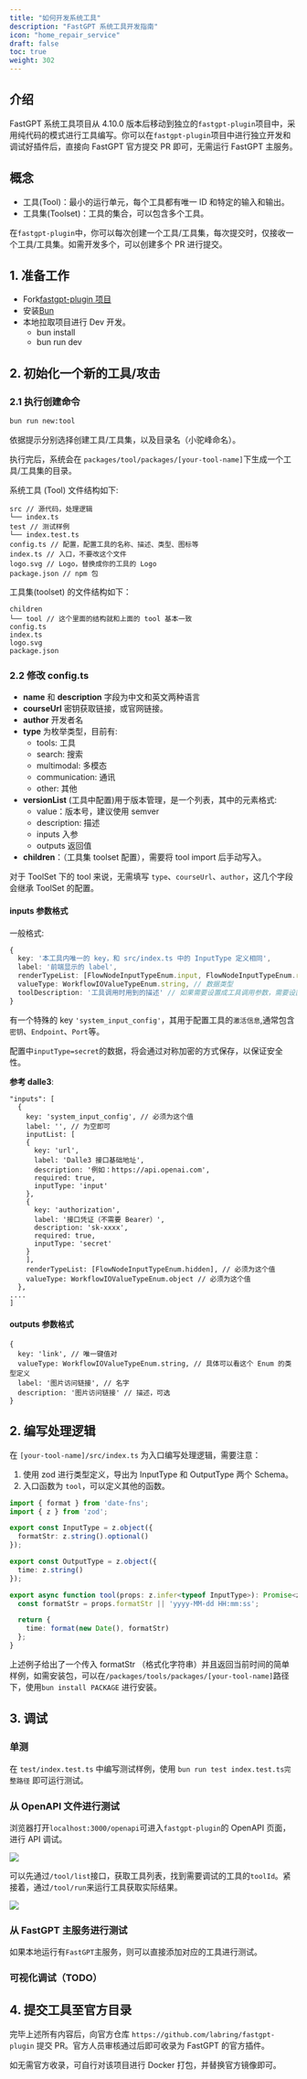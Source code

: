 ```yaml
---
title: "如何开发系统工具"
description: "FastGPT 系统工具开发指南"
icon: "home_repair_service"
draft: false
toc: true
weight: 302
---
```


## 介绍

FastGPT 系统工具项目从 4.10.0 版本后移动到独立的`fastgpt-plugin`项目中，采用纯代码的模式进行工具编写。你可以在`fastgpt-plugin`项目中进行独立开发和调试好插件后，直接向 FastGPT 官方提交 PR 即可，无需运行 FastGPT 主服务。

## 概念

- 工具(Tool)：最小的运行单元，每个工具都有唯一 ID 和特定的输入和输出。
- 工具集(Toolset)：工具的集合，可以包含多个工具。

在`fastgpt-plugin`中，你可以每次创建一个工具/工具集，每次提交时，仅接收一个工具/工具集。如需开发多个，可以创建多个 PR 进行提交。

## 1. 准备工作

- Fork[fastgpt-plugin 项目](https://github.com/labring/fastgpt-plugin)
- 安装[Bun](https://bun.sh/)
- 本地拉取项目进行 Dev 开发。
  - bun install
  - bun run dev

## 2. 初始化一个新的工具/攻击

### 2.1 执行创建命令

```bash
bun run new:tool
```

依据提示分别选择创建工具/工具集，以及目录名（小驼峰命名）。

执行完后，系统会在 `packages/tool/packages/[your-tool-name]`下生成一个工具/工具集的目录。

系统工具 (Tool) 文件结构如下:

```plaintext
src // 源代码，处理逻辑
└── index.ts
test // 测试样例
└── index.test.ts
config.ts // 配置，配置工具的名称、描述、类型、图标等
index.ts // 入口，不要改这个文件
logo.svg // Logo，替换成你的工具的 Logo
package.json // npm 包
```

工具集(toolset) 的文件结构如下：

```plaintext
children
└── tool // 这个里面的结构就和上面的 tool 基本一致
config.ts
index.ts
logo.svg
package.json
```

### 2.2 修改 config.ts

- **name** 和 **description** 字段为中文和英文两种语言
- **courseUrl** 密钥获取链接，或官网链接。
- **author** 开发者名
- **type** 为枚举类型，目前有:
	- tools: 工具
	- search: 搜索
	- multimodal: 多模态
	- communication: 通讯
	- other: 其他
- **versionList** (工具中配置)用于版本管理，是一个列表，其中的元素格式:
	- value：版本号，建议使用 semver
	- description: 描述
	- inputs 入参
	- outputs 返回值
- **children**：（工具集 toolset 配置），需要将 tool import 后手动写入。

对于 ToolSet 下的 tool 来说，无需填写 `type`、`courseUrl`、`author`，这几个字段会继承 ToolSet 的配置。

#### inputs 参数格式

一般格式:

```ts
{
  key: '本工具内唯一的 key，和 src/index.ts 中的 InputType 定义相同',
  label: '前端显示的 label',
  renderTypeList: [FlowNodeInputTypeEnum.input, FlowNodeInputTypeEnum.reference], // 前端输入框的类型
  valueType: WorkflowIOValueTypeEnum.string, // 数据类型
  toolDescription: '工具调用时用到的描述' // 如果需要设置成工具调用参数，需要设置这个字段
}
```

有一个特殊的 key `'system_input_config'`，其用于配置工具的`激活信息`,通常包含`密钥`、`Endpoint`、`Port`等。

配置中`inputType=secret`的数据，将会通过对称加密的方式保存，以保证安全性。

**参考 dalle3**:

```
"inputs": [
  {
    key: 'system_input_config', // 必须为这个值
    label: '', // 为空即可
    inputList: [
    {
      key: 'url',
      label: 'Dalle3 接口基础地址',
      description: '例如：https://api.openai.com',
      required: true,
      inputType: 'input'
    },
    {
      key: 'authorization',
      label: '接口凭证（不需要 Bearer）',
      description: 'sk-xxxx',
      required: true,
      inputType: 'secret'
    }
    ],
    renderTypeList: [FlowNodeInputTypeEnum.hidden], // 必须为这个值
    valueType: WorkflowIOValueTypeEnum.object // 必须为这个值
  },
....
]
```

#### outputs 参数格式
```
{
  key: 'link', // 唯一键值对
  valueType: WorkflowIOValueTypeEnum.string, // 具体可以看这个 Enum 的类型定义
  label: '图片访问链接', // 名字
  description: '图片访问链接' // 描述，可选
}
```

## 2. 编写处理逻辑

在 `[your-tool-name]/src/index.ts` 为入口编写处理逻辑，需要注意：

1. 使用 zod 进行类型定义，导出为 InputType 和 OutputType 两个 Schema。
2. 入口函数为 `tool`，可以定义其他的函数。

```ts
import { format } from 'date-fns';
import { z } from 'zod';

export const InputType = z.object({
  formatStr: z.string().optional()
});

export const OutputType = z.object({
  time: z.string()
});

export async function tool(props: z.infer<typeof InputType>): Promise<z.infer<typeof OutputType>> {
  const formatStr = props.formatStr || 'yyyy-MM-dd HH:mm:ss';

  return {
    time: format(new Date(), formatStr)
  };
}
```

上述例子给出了一个传入 formatStr （格式化字符串）并且返回当前时间的简单样例，如需安装包，可以在`/packages/tools/packages/[your-tool-name]`路径下，使用`bun install PACKAGE` 进行安装。

## 3. 调试

### 单测

在 `test/index.test.ts` 中编写测试样例，使用 `bun run test index.test.ts完整路径` 即可运行测试。

### 从 OpenAPI 文件进行测试

浏览器打开`localhost:3000/openapi`可进入`fastgpt-plugin`的 OpenAPI 页面，进行 API 调试。

![](/imgs/plugin-openapi.png)

可以先通过`/tool/list`接口，获取工具列表，找到需要调试的工具的`toolId`。紧接着，通过`/tool/run`来运行工具获取实际结果。

![](/imgs/plugin-openapi2.png)

### 从 FastGPT 主服务进行测试

如果本地运行有`FastGPT`主服务，则可以直接添加对应的工具进行测试。

### 可视化调试（TODO）

## 4. 提交工具至官方目录

完毕上述所有内容后，向官方仓库 `https://github.com/labring/fastgpt-plugin` 提交 PR。官方人员审核通过后即可收录为 FastGPT 的官方插件。

如无需官方收录，可自行对该项目进行 Docker 打包，并替换官方镜像即可。

